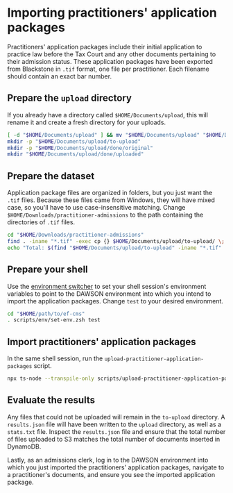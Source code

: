# Importing practitioners' application packages

Practitioners' application packages include their initial application to practice law before the Tax Court and any other documents pertaining to their admission status. These application packages have been exported from Blackstone in `.tif` format, one file per practitioner. Each filename should contain an exact bar number.

## Prepare the `upload` directory

If you already have a directory called `$HOME/Documents/upload`, this will rename it and create a fresh directory for your uploads.

```bash
[ -d "$HOME/Documents/upload" ] && mv "$HOME/Documents/upload" "$HOME/Documents/upload-bak-$(date +%s)"
mkdir -p "$HOME/Documents/upload/to-upload"
mkdir -p "$HOME/Documents/upload/done/original"
mkdir "$HOME/Documents/upload/done/uploaded"
```

## Prepare the dataset

Application package files are organized in folders, but you just want the `.tif` files. Because these files came from Windows, they will have mixed case, so you'll have to use case-insensitive matching. Change `$HOME/Downloads/practitioner-admissions` to the path containing the directories of `.tif` files.

```bash
cd "$HOME/Downloads/practitioner-admissions"
find . -iname "*.tif" -exec cp {} $HOME/Documents/upload/to-upload/ \;
echo "Total: $(find "$HOME/Documents/upload/to-upload" -iname "*.tif" | wc -l)"
```

## Prepare your shell

Use the [environment switcher](/scripts/env/environment-switcher.md) to set your shell session's environment variables to point to the DAWSON environment into which you intend to import the application packages. Change `test` to your desired environment.

```bash
cd "$HOME/path/to/ef-cms"
. scripts/env/set-env.zsh test
```

## Import practitioners' application packages

In the same shell session, run the `upload-practitioner-application-packages` script.

```bash
npx ts-node --transpile-only scripts/upload-practitioner-application-packages.js > "$HOME/Documents/upload/stats-$(date +%s).txt"
```

## Evaluate the results

Any files that could not be uploaded will remain in the `to-upload` directory. A `results.json` file will have been written to the `upload` directory, as well as a `stats.txt` file. Inspect the `results.json` file and ensure that the total number of files uploaded to S3 matches the total number of documents inserted in DynamoDB.

Lastly, as an admissions clerk, log in to the DAWSON environment into which you just imported the practitioners' application packages, navigate to a practitioner's documents, and ensure you see the imported application package.
